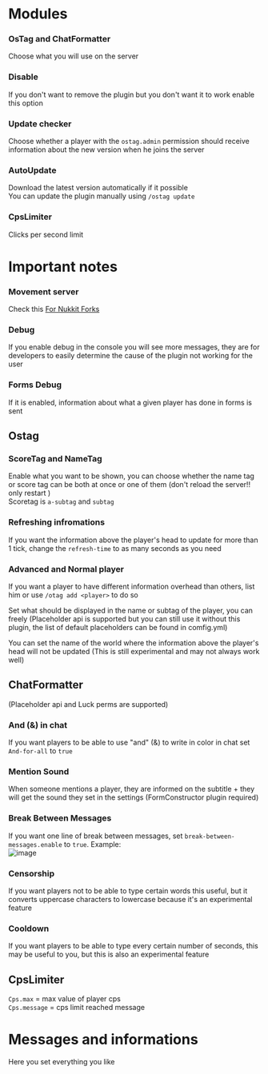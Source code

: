 # Modules
### OsTag and ChatFormatter
Choose what you will use on the server
### Disable
If you don't want to remove the plugin but you don't want it to work enable this option
### Update checker
Choose whether a player with the `ostag.admin` permission should receive information about the new version when he joins the server
### AutoUpdate
Download the latest version automatically if it possible <br/>
You can update the plugin manually using `/ostag update`
### CpsLimiter
Clicks per second limit


# Important notes

### Movement server
Check this [For Nukkit Forks](https://github.com/IndianBartonka/OsTag/wiki#for-nukkit-forks)
### Debug
If you enable debug in the console you will see more messages, they are for developers to easily determine the cause of the plugin not working for the user
### Forms Debug
If it is enabled, information about what a given player has done in forms is sent

## Ostag
### ScoreTag and NameTag
Enable what you want to be shown, you can choose whether the name tag or score tag can be both at once or one of them (don't reload the server!! only restart ) <br/>
Scoretag is ``a-subtag`` and ``subtag``

### Refreshing infromations
If you want the information above the player's head to update for more than 1 tick, change the ``refresh-time`` to as many seconds as you need
### Advanced and Normal player
If you want a player to have different information overhead than others, list him or use ``/otag add <player>`` to do so

Set what should be displayed in the name or subtag of the player, you can freely (Placeholder api is supported but you can still use it without this plugin, the list of default placeholders can be found in comfig.yml)

You can set the name of the world where the information above the player's head will not be updated (This is still experimental and may not always work well)

## ChatFormatter
(Placeholder api and Luck perms are supported)

### And (&) in chat
If you want players to be able to use "and" (&) to write in color in chat set ``And-for-all`` to ``true``
### Mention Sound
When someone mentions a player, they are informed on the subtitle + they will get the sound they set in the settings (FormConstructor plugin required)
### Break Between Messages
If you want one line of break between messages, set ``break-between-messages.enable`` to ``true``. Example:<br/>
![image](https://user-images.githubusercontent.com/68228599/210433043-c71265f3-9862-4822-a000-860c22295ef7.png)
### Censorship
If you want players not to be able to type certain words this useful, but it converts uppercase characters to lowercase because it's an experimental feature
### Cooldown
If you want players to be able to type every certain number of seconds, this may be useful to you, but this is also an experimental feature

## CpsLimiter
`Cps.max` = max value of player cps <br/>
`Cps.message` = cps limit reached message <br/>
# Messages and informations
Here you set everything you like




















